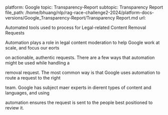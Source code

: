 platform: Google
topic: Transparency-Report
subtopic: Transparency Report
file_path: /home/bhuang/nlp/rag-race-challenge2-2024/platform-docs-versions/Google_Transparency-Report/Transparency Report.md
url: <EMPTY>

Automated tools used to process for Legal-related Content Removal Requests

Automation plays a role in legal content moderation to help Google work at scale, and focus our e orts

on actionable, authentic requests. There are a few ways that automation might be used while handling a

removal request. The most common way is that Google uses automation to route a request to the right

team. Google has subject ma er experts in di erent types of content and languages, and using

automation ensures the request is sent to the people best positioned to review it.